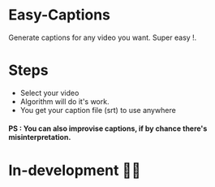 # Easy-Captions
Generate captions for any video you want. Super easy !.

# Steps 
* Select your video
* Algorithm will do it's work.
* You get your caption file (srt) to use anywhere

#### PS : You can also improvise captions, if by chance there's misinterpretation.

# In-development 🧑‍🍳
